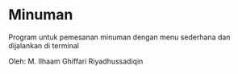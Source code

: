 # Minuman
Program untuk pemesanan minuman dengan menu sederhana dan dijalankan di terminal

Oleh:
M. Ilhaam Ghiffari
Riyadhussadiqin
